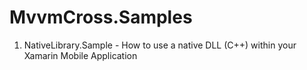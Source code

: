 # MvvmCross.Samples

1. NativeLibrary.Sample - How to use a native DLL (C++) within your Xamarin Mobile Application 
